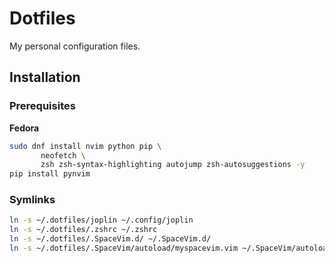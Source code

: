 # Dotfiles
My personal configuration files.

## Installation
### Prerequisites
**Fedora**
```bash
sudo dnf install nvim python pip \
       neofetch \
       zsh zsh-syntax-highlighting autojump zsh-autosuggestions -y
pip install pynvim
```

### Symlinks
```bash
ln -s ~/.dotfiles/joplin ~/.config/joplin
ln -s ~/.dotfiles/.zshrc ~/.zshrc
ln -s ~/.dotfiles/.SpaceVim.d/ ~/.SpaceVim.d/
ln -s ~/.dotfiles/.SpaceVim/autoload/myspacevim.vim ~/.SpaceVim/autoload/myspacevim.vim
```
